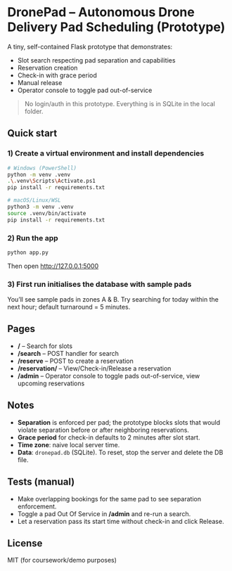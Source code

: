 # DronePad – Autonomous Drone Delivery Pad Scheduling (Prototype)

A tiny, self-contained Flask prototype that demonstrates:
- Slot search respecting pad separation and capabilities
- Reservation creation
- Check-in with grace period
- Manual release
- Operator console to toggle pad out-of-service

> No login/auth in this prototype. Everything is in SQLite in the local folder.

## Quick start

### 1) Create a virtual environment and install dependencies
```bash
# Windows (PowerShell)
python -m venv .venv
.\.venv\Scripts\Activate.ps1
pip install -r requirements.txt

# macOS/Linux/WSL
python3 -m venv .venv
source .venv/bin/activate
pip install -r requirements.txt
```

### 2) Run the app
```bash
python app.py
```
Then open http://127.0.0.1:5000

### 3) First run initialises the database with sample pads
You’ll see sample pads in zones A & B. Try searching for today within the next hour; default turnaround = 5 minutes.

## Pages
- **/** – Search for slots
- **/search** – POST handler for search
- **/reserve** – POST to create a reservation
- **/reservation/<id>** – View/Check-in/Release a reservation
- **/admin** – Operator console to toggle pads out-of-service, view upcoming reservations

## Notes
- **Separation** is enforced per pad; the prototype blocks slots that would violate separation before or after neighboring reservations.
- **Grace period** for check-in defaults to 2 minutes after slot start.
- **Time zone**: naive local server time.
- **Data**: `dronepad.db` (SQLite). To reset, stop the server and delete the DB file.

## Tests (manual)
- Make overlapping bookings for the same pad to see separation enforcement.
- Toggle a pad Out Of Service in **/admin** and re-run a search.
- Let a reservation pass its start time without check-in and click Release.

## License
MIT (for coursework/demo purposes)

